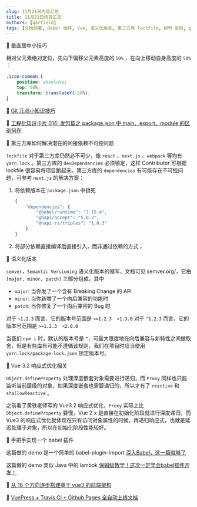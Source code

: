 ```yaml
---
slug: 11月21日内容汇总
title: 11月21日内容汇总
authors: [garfield]
tags: [文档部署, Babel 插件, Vue, 语义化版本, 第三方库 lockfile, NPM 发包, git 小技巧]
---
```


📒 垂直居中小技巧

相对父元素绝对定位，先向下偏移父元素高度的 `50%` ，在向上移动自身高度的 `50%` ：

```css
.icon-common {
	position: absolute;
	top: 50%;
	transform: translateY(-50%);
}
```

📒 [Git 几点小知识技巧](https://juejin.cn/post/7030441979645263909)

📒 [工程化知识卡片 014: 发包篇之 package.json 中 main、export、module 的区别何在](https://juejin.cn/post/7025809061660590087)

📒 第三方库如何解决潜在的间接依赖不可控问题

`lockfile` 对于第三方库仍然必不可少，像 `react` 、`next.js` 、`webpack` 等均有 `yarn.lock` 。第三方库的 `devDependencies` 必须锁定，这样 Contributor 可根据 lockfile 很容易将项目跑起来。第三方库的 `dependencies` 有可能存在不可控问题，可参考 `next.js` 的解决方案：

1. 将依赖版本在 `package.json` 中锁死

	```javascript
	{
		"dependencies": {
			"@babel/runtime": "7.15.4",
			"@hapi/accept": "5.0.2",
			"@napi-rs/triples": "1.0.3"
		}
	}
	```

2. 将部分依赖直接编译后直接引入，而非通过依赖的方式；

📒 语义化版本

`semver`，`Semantic Versioning` 语义化版本的缩写，文档可见 semver.org/，它由 `[major, minor, patch]` 三部分组成，其中

- `major`: 当你发了一个含有 Breaking Change 的 API
- `minor`:  当你新增了一个向后兼容的功能时
- `patch`: 当你修复了一个向后兼容的 Bug 时

对于 `~1.2.3` 而言，它的版本号范围是 `>=1.2.3  <1.3.0`
对于 `^1.2.3` 而言，它的版本号范围是 `>=1.2.3  <2.0.0`

当我们 `npm i` 时，默认的版本号是 `^`，可最大限度地在向后兼容与新特性之间做取舍，但是有些库有可能不遵循该规则，我们在项目时应当使用 `yarn.lock/package-lock.json` 锁定版本号。

📒 Vue 3.2 响应式优化相关

`Object.defineProperty` 处理深度嵌套对象需要进行递归，而 `Proxy` 同样也只能监听当前层级的对象，如果深度嵌套也需要递归的，所以才有了 `reactive` 和 `shallowReactive` 。

之前看了黄轶老师写的 Vue3.2 响应式优化，`Proxy`  实际上比 `Object.defineProperty` 要慢，Vue 2.x 是直接在初始化阶段就进行深度递归，而 Vue3 的响应式优化就体现在只有访问对象属性的时候，再递归响应式，也就是延迟处理子对象，所以在初始化阶段性能较好。

📒 手把手实现一个 babel 插件

这篇做的 demo 是一个简单的 babel-plugin-import
[深入Babel，这一篇就够了](https://juejin.cn/post/6844903746804137991)

这篇做的 demo 类似 Java 中的 lambok
[保姆级教学！这次一定学会babel插件开发！](https://juejin.cn/post/7012424646247055390)

📒 [从 16 个方向逐步搭建基于 vue3 的前端架构](https://juejin.cn/post/7025524870842679310#heading-58)

📒 [VuePress + Travis CI + Github Pages 全自动上线文档](https://juejin.cn/post/6844903869558816781)
